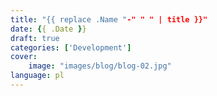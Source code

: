 ```yaml
---
title: "{{ replace .Name "-" " " | title }}"
date: {{ .Date }}
draft: true
categories: ['Development']
cover:
    image: "images/blog/blog-02.jpg"
language: pl
---
```


